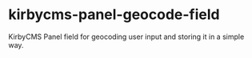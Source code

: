 kirbycms-panel-geocode-field
============================

KirbyCMS Panel field for geocoding user input and storing it in a simple way.

